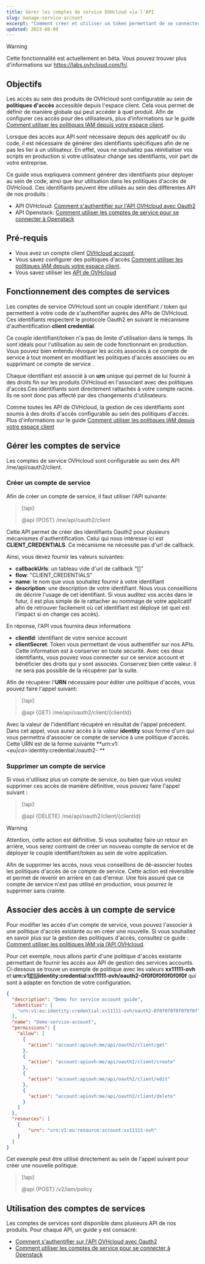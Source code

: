 ```yaml
---
title: Gérer les comptes de service OVHcloud via l'API
slug: manage-service-account
excerpt: "Comment créer et utiliser un token permettant de se connecter à l'ensemble des API de OVHcloud"
updated: 2023-08-08
---
```


> [!warning]
>
> Cette fonctionnalité est actuellement en béta. Vous pouvez trouver plus d'informations sur <https://labs.ovhcloud.com/fr/>.
>

## Objectifs

Les accès au sein des produits de OVHcloud sont configurable au sein de **politiques d'accès** accessible depuis l'espace client. Cela vous permet de définir de manière globale qui peut accéder à quel produit. Afin de configurer ces accès pour des utilisateurs, plus d'informations sur le guide [Comment utiliser les politiques IAM depuis votre espace client](/pages/account/customer/iam-policy-ui).

Lorsque des accès aux API sont nécessaire depuis des applicatif ou du code, il est nécessaire de générer des identifiants spécifiques afin de ne pas les lier à un utilisateur. En effet, vous ne souhaitez pas réinitialiser vos scripts en production si votre utilisateur change ses identifiants, voir part de votre entreprise.

Ce guide vous expliquera comment générer des identifiants pour déployer au sein de code, ainsi que leur utilisation dans les politiques d'accès de OVHcloud.
Ces identifiants peuvent être utilisés au sein des différentes API de nos produits : 

- API OVHcloud: [Comment s'authentifier sur l'API OVHcloud avec Oauth2](/pages/account/api/authenticate-api-with-service-account)
- API Openstack: [Comment utiliser les comptes de service pour se connecter à Openstack](/pages/platform/public-cloud/authenticate-api-openstack-with-service-account)

## Pré-requis

- Vous avez un compte client [OVHcloud account](/pages/account/customer/ovhcloud-account-creation).
- Vous savez configurer des politiques d'accès [Comment utiliser les politiques IAM depuis votre espace client](/pages/account/customer/iam-policy-ui).
- Vous savez utiliser les [API de OVHcloud](/pages/account/customer/console-preview)

## Fonctionnement des comptes de services

Les comptes de service OVHcloud sont un couple identifiant / token qui permettent à votre code de s'authentifier auprès des APIs de OVHcloud. Ces identifiants respectent le protocole Oauth2 en suivant le mécanisme d'authentification **client credential**.

Ce couple identifiant/token n'a pas de limite d'utilisation dans le temps. Ils sont idéals pour l'utilisation au sein de code fonctionnant en production. Vous pouvez bien entendu révoquer les accès associés à ce compte de service à tout moment en modifiant les politiques d'accès associées ou en supprimant ce compte de service .

Chaque identifiant est associé à un **urn** unique qui permet de lui fournir à des droits fin sur les produits OVHcloud en l'associant avec des politiques d'accès.Ces identifiants sont directement rattachés à votre compte racine. Ils ne sont donc pas affecté par des changements d'utilisateurs. 

Comme toutes les API de OVHcloud, la gestion de ces identifiants sont soumis à des droits d'accès configurable au sein des politiques d'accès. Plus d'informations sur le guide [Comment utiliser les politiques IAM depuis votre espace client](/pages/account/customer/iam-policy-ui)

## Gérer les comptes de service

Les comptes de service OVHcloud sont configurable au sein des API /me/api/oauth2/client.

### Créer un compte de service

Afin de créer un compte de service, il faut utiliser l'API suivante:

> [!api]
>
> @api {POST} /me/api/oauth2/client
>

Cette API permet de créer des identifiants Oauth2 pour plusieurs mécanismes d'authentification. Celui qui nous intéresse ici est **CLIENT_CREDENTIALS**. Ce mécanisme ne nécessite pas d'url de callback.

Ainsi, vous devez fournir les valeurs suivantes: 

- **callbackUrls**: un tableau vide d'url de callback "[]"
- **flow**: "CLIENT_CREDENTIALS"
- **name**: le nom que vous souhaitez fournir à votre identifiant
- **description**: une description de votre identifiant. Nous vous conseillions de décrire l'usage de cet identifiant. Si vous auditez vos accès dans le futur, il est plus simple de le rattacher au nommage de votre applicatif afin de retrouver facilement où cet identifiant est déployé (et quel est l'impact si on change ces accès).

En réponse, l'API vous fournira deux informations
- **clientId**: identifiant de votre service account
- **clientSecret**: Token vous permettant de vous authentifier sur nos APIs. Cette information est à conserver en toute sécurité. Avec ces deux identifiants, vous pouvez vous connecter sur ce service account et bénéficier des droits qui y sont associés. Conservez bien cette valeur. Il ne sera pas possible de la récupérer par la suite.

Afin de récupérer l'**URN** nécessaire pour éditer une politique d'accès, vous pouvez faire l'appel suivant: 

> [!api]
>
> @api {GET} /me/api/oauth2/client/{clientId}
>

Avec la valeur de l'identifiant récupéré en résultat de l'appel précédent. Dans cet appel, vous aurez accès à la valeur **identity** sous forme d'urn qui vous permettra d'associer ce compte de service à une politique d'accès. Cette URN est de la forme suivante **urn:v1:*<eu|ca>*:identity:credential:*<xx11111-ovh>*/oauth2-*<clientId>* **

### Supprimer un compte de service

Si vous n'utilisez plus un compte de service, ou bien que vous voulez supprimer ces accès de manière définitive, vous pouvez faire l'appel suivant : 
> [!api]
>
> @api {DELETE} /me/api/oauth2/client/{clientId}
>

> [!warning]
>
> Attention, cette action est définitive. Si vous souhaitez faire un retour en arrière, vous serez contraint de créer un nouveau compte de service et de déployer le couple identifiant/token au sein de votre application.
> 
> Afin de supprimer les accès, nous vous conseillons de dé-associer toutes les politiques d'accès de ce compte de service. Cette action est réversible et permet de revenir en arrière en cas d'erreur. Une fois assuré que ce compte de service n'est pas utilisé en production, vous pourrez le supprimer sans crainte.
>

## Associer des accès à un compte de service

Pour modifier les accès d'un compte de service, vous pouvez l'associer à une politique d'accès existante ou en créer une nouvelle. Si vous souhaitez en savoir plus sur la gestion des politiques d'accès, consultez ce guide : [Comment utiliser les politiques IAM via l’API OVHcloud](/pages/account/customer/iam-policies-api).

Pour cet exemple, nous allons partir d'une politique d'accès existante permettant de fournir les accès aux API de gestion des services accounts. Ci-dessous se trouve un exemple de politique avec les valeurs **xx11111-ovh** et **urn:v1:eu:identity:credential:xx11111-ovh/oauth2-0f0f0f0f0f0f0f0f** qui sont à adapter en fonction de votre configuration.

```json
{
  "description": "Demo for service account guide",
  "identities": [
    "urn:v1:eu:identity:credential:xx11111-ovh/oauth2-0f0f0f0f0f0f0f0f"
  ],
  "name": "Demo-service-account",
  "permissions": {
    "allow": [
      {
        "action": "account:apiovh:me/api/oauth2/client/get"
      },
      {
        "action": "account:apiovh:me/api/oauth2/client/create"
      },
      {
        "action": "account:apiovh:me/api/oauth2/client/edit"
      },
      {
        "action": "account:apiovh:me/api/oauth2/client/delete"
      }
    ]
  },
  "resources": [
    {
        "urn": "urn:v1:eu:resource:account:xx11111-ovh"
    }
  ]
}
```

Cet exemple peut être utilisé directement au sein de l'appel suivant pour créer une nouvelle politique.

> [!api]
>
> @api {POST} /v2/iam/policy
>


## Utilisation des comptes de services

Les comptes de services sont disponible dans plusieurs API de nos produits. Pour chaque API, un guide y est consacré:

- [Comment s'authentifier sur l'API OVHcloud avec Oauth2](/pages/account/api/authenticate-api-with-service-account)
- [Comment utiliser les comptes de service pour se connecter à Openstack](/pages/platform/public-cloud/authenticate-api-openstack-with-service-account)